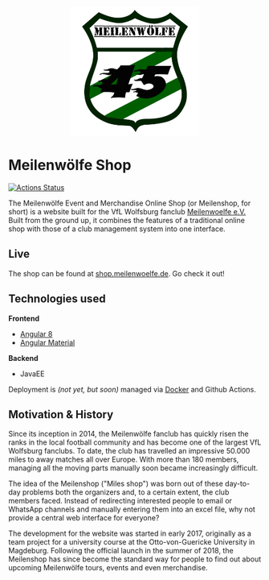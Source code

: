 <p align="center">
  <img height="256px" width="256px" style="text-align: center;" src="https://raw.githubusercontent.com/lehoffma/memo/master/src/main/web/src/resources/images/Logo.png">
</p>


# Meilenwölfe Shop

[![Actions Status](https://github.com/lehoffma/memo/workflows/Node%20CI/badge.svg)](https://github.com/lehoffma/memo/workflows/Node%20CI/badge.svg)

The Meilenwölfe Event and Merchandise Online Shop (or Meilenshop, for short) is a website built for the VfL Wolfsburg fanclub [Meilenwoelfe e.V.](https://www.meilenwoelfe.de)
Built from the ground up, it combines the features of a traditional online shop with those of a club management system into one interface.

## Live
The shop can be found at [shop.meilenwoelfe.de](https://shop.meilenwoelfe.de). Go check it out!


## Technologies used

<b>Frontend</b>
- [Angular 8](https://angular.io/)
- [Angular Material](https://material.angular.io/)

<b>Backend</b>
- JavaEE

Deployment is _(not yet, but soon)_ managed via [Docker](https://www.docker.com/) and Github Actions.

## Motivation & History

Since its inception in 2014, the Meilenwölfe fanclub has quickly risen the ranks in the local football community and has 
become one of the largest VfL Wolfsburg fanclubs. To date, the club has travelled an impressive 50.000 miles to away matches all over Europe.
With more than 180 members, managing all the moving parts manually soon became increasingly difficult.

The idea of the Meilenshop ("Miles shop") was born out of these day-to-day problems both the organizers and, to a certain extent, the 
club members faced. Instead of redirecting interested people to email or WhatsApp channels and manually entering them into an excel file, 
why not provide a central web interface for everyone? 

The development for the website was started in early 2017, originally as a team project for a university course at the 
Otto-von-Guericke University in Magdeburg.
Following the official launch in the summer of 2018, the Meilenshop has since become the standard way for people to find 
out about upcoming Meilenwölfe tours, events and even merchandise.


